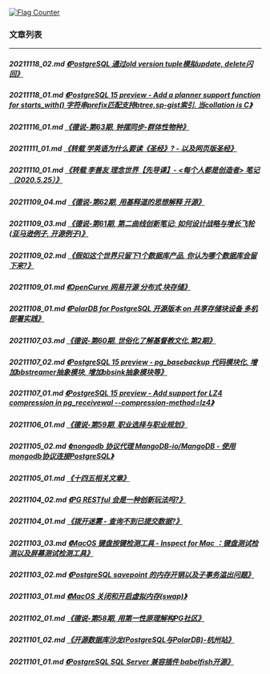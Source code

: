 <a rel="nofollow" href="http://info.flagcounter.com/h9V1"  ><img src="http://s03.flagcounter.com/count/h9V1/bg_FFFFFF/txt_000000/border_CCCCCC/columns_2/maxflags_12/viewers_0/labels_0/pageviews_0/flags_0/"  alt="Flag Counter"  border="0"  ></a>  
  
### 文章列表  
----  
##### 20211118_02.md   [《PostgreSQL 通过old version tuple模拟update, delete闪回》](20211118_02.md)  
##### 20211118_01.md   [《PostgreSQL 15 preview - Add a planner support function for starts_with() 字符串prefix匹配支持btree,sp-gist索引. 当collation is C》](20211118_01.md)  
##### 20211116_01.md   [《德说-第63期, 钟摆同步-群体性物种》](20211116_01.md)  
##### 20211111_01.md   [《转载 学英语为什么要读《圣经》? - 以及网页版圣经》](20211111_01.md)  
##### 20211110_01.md   [《转载 李善友 理念世界【先导课】- <每个人都是创造者> 笔记（2020.5.25）》](20211110_01.md)  
##### 20211109_04.md   [《德说-第62期, 用基释道的思想解释 开源》](20211109_04.md)  
##### 20211109_03.md   [《德说-第61期, 第二曲线创新笔记: 如何设计战略与增长飞轮(亚马逊例子, 开源例子)》](20211109_03.md)  
##### 20211109_02.md   [《假如这个世界只留下1个数据库产品, 你认为哪个数据库会留下来?》](20211109_02.md)  
##### 20211109_01.md   [《OpenCurve 网易开源 分布式 块存储》](20211109_01.md)  
##### 20211108_01.md   [《PolarDB for PostgreSQL 开源版本 on 共享存储块设备 多机部署实践》](20211108_01.md)  
##### 20211107_03.md   [《德说-第60期, 世俗化了解基督教文化,第2期》](20211107_03.md)  
##### 20211107_02.md   [《PostgreSQL 15 preview - pg_basebackup 代码模块化, 增加bbstreamer抽象模块, 增加bbsink抽象模块等》](20211107_02.md)  
##### 20211107_01.md   [《PostgreSQL 15 preview - Add support for LZ4 compression in pg_receivewal --compression-method=lz4》](20211107_01.md)  
##### 20211106_01.md   [《德说-第59期, 职业选择与职业规划》](20211106_01.md)  
##### 20211105_02.md   [《mongodb 协议代理 MangoDB-io/MangoDB - 使用mongodb协议连接PostgreSQL》](20211105_02.md)  
##### 20211105_01.md   [《十四五相关文章》](20211105_01.md)  
##### 20211104_02.md   [《PG RESTful 会是一种创新玩法吗?》](20211104_02.md)  
##### 20211104_01.md   [《拨开迷雾 - 查询不到已提交数据?》](20211104_01.md)  
##### 20211103_03.md   [《MacOS 键盘按键检测工具 - Inspect for Mac ：键盘测试检测以及屏幕测试检测工具》](20211103_03.md)  
##### 20211103_02.md   [《PostgreSQL savepoint 的内存开销以及子事务溢出问题》](20211103_02.md)  
##### 20211103_01.md   [《MacOS 关闭和开启虚拟内存(swap)》](20211103_01.md)  
##### 20211102_01.md   [《德说-第58期, 用第一性原理解构PG社区》](20211102_01.md)  
##### 20211101_02.md   [《开源数据库沙龙(PostgreSQL与PolarDB)-杭州站》](20211101_02.md)  
##### 20211101_01.md   [《PostgreSQL SQL Server 兼容插件 babelfish开源》](20211101_01.md)  
